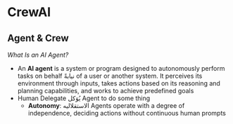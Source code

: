 # CrewAI

## Agent & Crew

*What Is an AI Agent?*  
- An **AI agent** is a system or program designed to autonomously perform tasks on behalf نيابةً of a 
  user or another system. It perceives its environment through inputs, takes actions based on its 
  reasoning and planning capabilities, and works to achieve predefined goals
- Human Delegate يُوَكل Agent to do some thing
   - **Autonomy**: الاستقلاليه Agents operate with a degree of independence, deciding actions without 
   continuous human prompts
